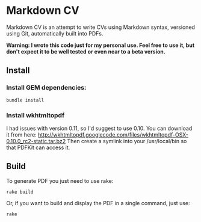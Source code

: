 # Markdown CV

Markdown CV is an attempt to write CVs using Markdown syntax, versioned using Git, automatically built into PDFs.

**Warning: I wrote this code just for my personal use. Feel free to use it, but don't expect it to be well tested or even near to a beta version.** 

## Install

### Install GEM dependencies:

	bundle install

### Install wkhtmltopdf

I had issues with version 0.11, so I'd suggest to use 0.10.
You can download it from here: http://wkhtmltopdf.googlecode.com/files/wkhtmltopdf-OSX-0.10.0_rc2-static.tar.bz2
Then create a symlink into your /usr/local/bin so that PDFKit can access it.

## Build

To generate PDF you just need to use rake:

	rake build

Or, if you want to build and display the PDF in a single command, just use:

	rake
